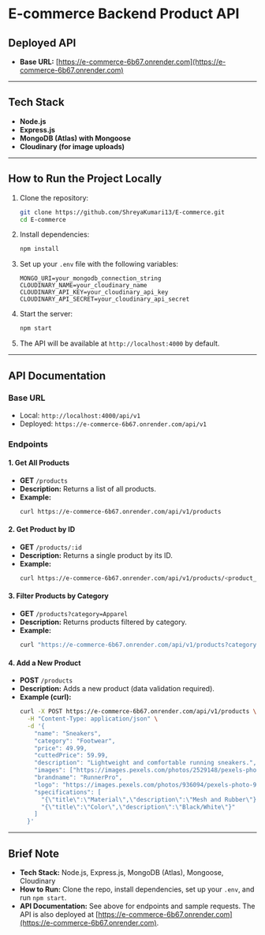 # E-commerce Backend Product API

## Deployed API

- **Base URL:** [https://e-commerce-6b67.onrender.com](https://e-commerce-6b67.onrender.com)

---

## Tech Stack
- **Node.js**
- **Express.js**
- **MongoDB (Atlas) with Mongoose**
- **Cloudinary (for image uploads)**

---

## How to Run the Project Locally

1. Clone the repository:
   ```sh
   git clone https://github.com/ShreyaKumari13/E-commerce.git
   cd E-commerce
   ```
2. Install dependencies:
   ```sh
   npm install
   ```
3. Set up your `.env` file with the following variables:
   ```env
   MONGO_URI=your_mongodb_connection_string
   CLOUDINARY_NAME=your_cloudinary_name
   CLOUDINARY_API_KEY=your_cloudinary_api_key
   CLOUDINARY_API_SECRET=your_cloudinary_api_secret
   ```
4. Start the server:
   ```sh
   npm start
   ```
5. The API will be available at `http://localhost:4000` by default.

---

## API Documentation

### Base URL
- Local: `http://localhost:4000/api/v1`
- Deployed: `https://e-commerce-6b67.onrender.com/api/v1`

### Endpoints

#### 1. Get All Products
- **GET** `/products`
- **Description:** Returns a list of all products.
- **Example:**
  ```sh
  curl https://e-commerce-6b67.onrender.com/api/v1/products
  ```

#### 2. Get Product by ID
- **GET** `/products/:id`
- **Description:** Returns a single product by its ID.
- **Example:**
  ```sh
  curl https://e-commerce-6b67.onrender.com/api/v1/products/<product_id>
  ```

#### 3. Filter Products by Category
- **GET** `/products?category=Apparel`
- **Description:** Returns products filtered by category.
- **Example:**
  ```sh
  curl "https://e-commerce-6b67.onrender.com/api/v1/products?category=Apparel"
  ```

#### 4. Add a New Product
- **POST** `/products`
- **Description:** Adds a new product (data validation required).
- **Example (curl):**
  ```sh
  curl -X POST https://e-commerce-6b67.onrender.com/api/v1/products \
    -H "Content-Type: application/json" \
    -d '{
      "name": "Sneakers",
      "category": "Footwear",
      "price": 49.99,
      "cuttedPrice": 59.99,
      "description": "Lightweight and comfortable running sneakers.",
      "images": ["https://images.pexels.com/photos/2529148/pexels-photo-2529148.jpeg"],
      "brandname": "RunnerPro",
      "logo": "https://images.pexels.com/photos/936094/pexels-photo-936094.jpeg",
      "specifications": [
        "{\"title\":\"Material\",\"description\":\"Mesh and Rubber\"}",
        "{\"title\":\"Color\",\"description\":\"Black/White\"}"
      ]
    }'
  ```

---

## Brief Note

- **Tech Stack:** Node.js, Express.js, MongoDB (Atlas), Mongoose, Cloudinary
- **How to Run:** Clone the repo, install dependencies, set up your `.env`, and run `npm start`.
- **API Documentation:** See above for endpoints and sample requests. The API is also deployed at [https://e-commerce-6b67.onrender.com](https://e-commerce-6b67.onrender.com).
